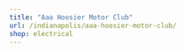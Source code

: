 ```yaml
---
title: "Aaa Hoosier Motor Club"
url: /indianapolis/aaa-hoosier-motor-club/
shop: electrical
---
```

